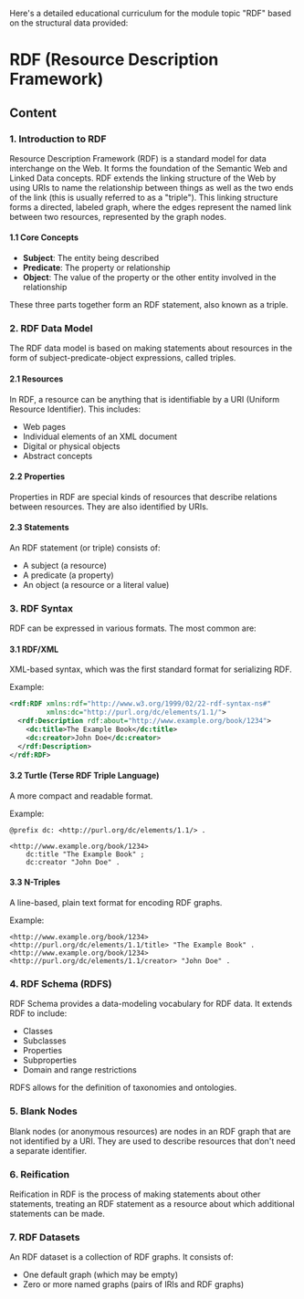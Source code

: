 Here's a detailed educational curriculum for the module topic "RDF" based on the structural data provided:

# RDF (Resource Description Framework)

## Content

### 1. Introduction to RDF

Resource Description Framework (RDF) is a standard model for data interchange on the Web. It forms the foundation of the Semantic Web and Linked Data concepts. RDF extends the linking structure of the Web by using URIs to name the relationship between things as well as the two ends of the link (this is usually referred to as a "triple"). This linking structure forms a directed, labeled graph, where the edges represent the named link between two resources, represented by the graph nodes.

#### 1.1 Core Concepts

- **Subject**: The entity being described
- **Predicate**: The property or relationship
- **Object**: The value of the property or the other entity involved in the relationship

These three parts together form an RDF statement, also known as a triple.

### 2. RDF Data Model

The RDF data model is based on making statements about resources in the form of subject-predicate-object expressions, called triples. 

#### 2.1 Resources

In RDF, a resource can be anything that is identifiable by a URI (Uniform Resource Identifier). This includes:

- Web pages
- Individual elements of an XML document
- Digital or physical objects
- Abstract concepts

#### 2.2 Properties

Properties in RDF are special kinds of resources that describe relations between resources. They are also identified by URIs.

#### 2.3 Statements

An RDF statement (or triple) consists of:

- A subject (a resource)
- A predicate (a property)
- An object (a resource or a literal value)

### 3. RDF Syntax

RDF can be expressed in various formats. The most common are:

#### 3.1 RDF/XML

XML-based syntax, which was the first standard format for serializing RDF.

Example:
```xml
<rdf:RDF xmlns:rdf="http://www.w3.org/1999/02/22-rdf-syntax-ns#"
         xmlns:dc="http://purl.org/dc/elements/1.1/">
  <rdf:Description rdf:about="http://www.example.org/book/1234">
    <dc:title>The Example Book</dc:title>
    <dc:creator>John Doe</dc:creator>
  </rdf:Description>
</rdf:RDF>
```

#### 3.2 Turtle (Terse RDF Triple Language)

A more compact and readable format.

Example:
```turtle
@prefix dc: <http://purl.org/dc/elements/1.1/> .

<http://www.example.org/book/1234>
    dc:title "The Example Book" ;
    dc:creator "John Doe" .
```

#### 3.3 N-Triples

A line-based, plain text format for encoding RDF graphs.

Example:
```
<http://www.example.org/book/1234> <http://purl.org/dc/elements/1.1/title> "The Example Book" .
<http://www.example.org/book/1234> <http://purl.org/dc/elements/1.1/creator> "John Doe" .
```

### 4. RDF Schema (RDFS)

RDF Schema provides a data-modeling vocabulary for RDF data. It extends RDF to include:

- Classes
- Subclasses
- Properties
- Subproperties
- Domain and range restrictions

RDFS allows for the definition of taxonomies and ontologies.

### 5. Blank Nodes

Blank nodes (or anonymous resources) are nodes in an RDF graph that are not identified by a URI. They are used to describe resources that don't need a separate identifier.

### 6. Reification

Reification in RDF is the process of making statements about other statements, treating an RDF statement as a resource about which additional statements can be made.

### 7. RDF Datasets

An RDF dataset is a collection of RDF graphs. It consists of:

- One default graph (which may be empty)
- Zero or more named graphs (pairs of IRIs and RDF graphs)

### 